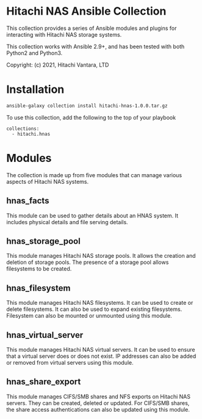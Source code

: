 # Hitachi NAS Ansible Collection
This collection provides a series of Ansible modules and plugins for interacting with Hitachi NAS storage systems.

This collection works with Ansible 2.9+, and has been tested with both Python2 and Python3.

Copyright: (c) 2021, Hitachi Vantara, LTD

# Installation
```bash
ansible-galaxy collection install hitachi-hnas-1.0.0.tar.gz
```
To use this collection, add the following to the top of your playbook
```
collections:
  - hitachi.hnas
```

# Modules
The collection is made up from five modules that can manage various aspects of Hitachi NAS systems.

## hnas_facts
This module can be used to gather details about an HNAS system.  It includes physical details and file serving details.

## hnas_storage_pool
This module manages Hitachi NAS storage pools.  It allows the creation and deletion of storage pools.  The presence of a storage pool allows filesystems to be created.

## hnas_filesystem
This module manages Hitachi NAS filesystems.  It can be used to create or delete filesystems.  It can also be used to expand existing filesystems.  Filesystem can also be mounted or unmounted using this module.

## hnas_virtual_server
This module manages Hitachi NAS virtual servers.  It can be used to ensure that a virtual server does or does not exist. IP addresses can also be added or removed from virtual servers using this module.

## hnas_share_export
This module manages CIFS/SMB shares and NFS exports on Hitachi NAS servers.  They can be created, deleted or updated.  For CIFS/SMB shares, the share access authentications can also be updated using this module.
